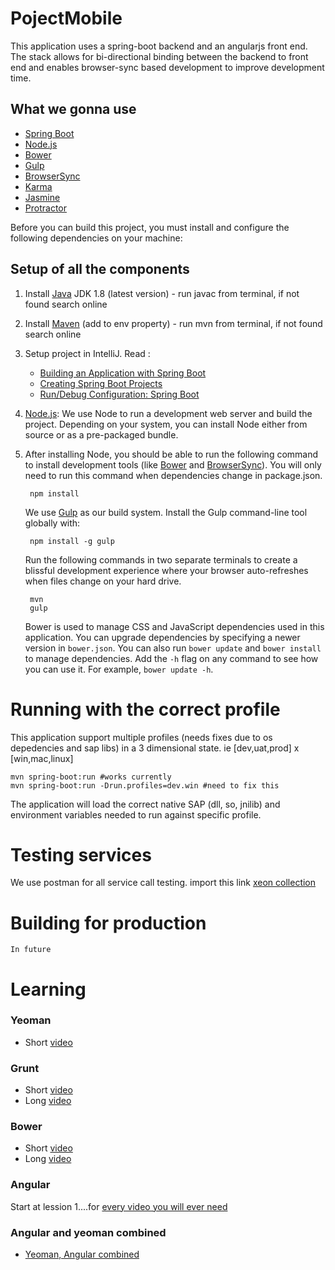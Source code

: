 # PojectMobile

This application uses a spring-boot backend and an angularjs front end.
The stack allows for bi-directional binding between the backend to front end and enables browser-sync based development to improve development time.

## What we gonna use
* [Spring Boot](http://projects.spring.io/spring-boot/)
* [Node.js](https://nodejs.org/)
* [Bower](http://bower.io/)
* [Gulp](http://gulpjs.com/)
* [BrowserSync](http://www.browsersync.io/)
* [Karma](http://karma-runner.github.io/)
* [Jasmine](http://jasmine.github.io/2.0/introduction.html)
* [Protractor](https://angular.github.io/protractor/)

Before you can build this project, you must install and configure the following dependencies on your machine:

## Setup of all the components
1. Install [Java](http://www.oracle.com/technetwork/java/javase/downloads/jdk8-downloads-2133151.html) JDK 1.8 (latest version) - run javac from terminal, if not found search online

2. Install [Maven](https://maven.apache.org/download.cgi) (add to env property) - run mvn from terminal, if not found search online

3. Setup project in IntelliJ. Read : 
    * [Building an Application with Spring Boot](https://spring.io/guides/gs/spring-boot/)
    * [Creating Spring Boot Projects](https://www.jetbrains.com/idea/help/creating-spring-boot-projects.html)
    * [Run/Debug Configuration: Spring Boot](https://www.jetbrains.com/idea/help/run-debug-configuration-spring-boot.html)
    
4. [Node.js](https://nodejs.org/): We use Node to run a development web server and build the project. Depending on your system, you can install Node either from source or as a pre-packaged bundle.

5. After installing Node, you should be able to run the following command to install development tools (like [Bower](http://bower.io/) and [BrowserSync](http://www.browsersync.io/)). You will only need to run this command when dependencies change in package.json.

        npm install

    We use [Gulp](http://gulpjs.com/) as our build system. Install the Gulp command-line tool globally with:

        npm install -g gulp

    Run the following commands in two separate terminals to create a blissful development experience where your browser
    auto-refreshes when files change on your hard drive.

        mvn
        gulp

    Bower is used to manage CSS and JavaScript dependencies used in this application. You can upgrade dependencies by
    specifying a newer version in `bower.json`. You can also run `bower update` and `bower install` to manage dependencies.
    Add the `-h` flag on any command to see how you can use it. For example, `bower update -h`.

# Running with the correct profile
This application support multiple profiles (needs fixes due to os depedencies and sap libs) in a 3 dimensional state. ie [dev,uat,prod] x [win,mac,linux]

    mvn spring-boot:run #works currently
    mvn spring-boot:run -Drun.profiles=dev.win #need to fix this
    
The application will load the correct native SAP (dll, so, jnilib) and environment variables needed to run against specific profile.

# Testing services
We use postman for all service call testing. import this link [xeon collection](https://www.getpostman.com/collections/3cc698791fe3c38f33f4)

# Building for production

    In future
        
# Learning

### Yeoman
* Short [video](http://www.youtube.com/watch?v=zBt2g9ekiug&feature=c4-overview&list=UUfetJpmQH2XpFj8uFgWsezw)

### Grunt
* Short [video](http://www.youtube.com/watch?v=q3Sqljpr-Vc)
* Long [video](http://www.youtube.com/watch?v=bntNYzCrzvE)

### Bower
* Short [video](http://www.youtube.com/watch?v=HHNf512zM-M)
* Long [video](http://www.youtube.com/watch?v=o9Xo_WFAyqg)

### Angular
Start at lession 1....for [every video you will ever need](http://egghead.io/lessons)

### Angular and yeoman combined
* [Yeoman, Angular combined](http://www.youtube.com/watch?v=V_x14_62m3Q)
